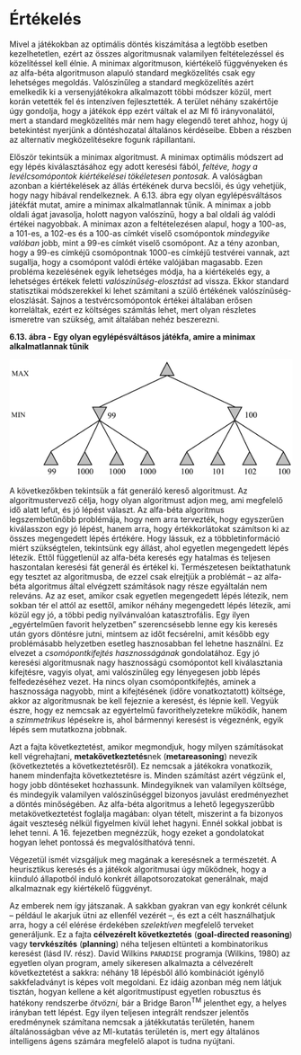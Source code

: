 <?xml version="1.0" encoding="UTF-8" standalone="no"?>

<html xmlns="http://www.w3.org/1999/xhtml"><head><meta name="generator" content="DocBook XSL Stylesheets V1.76.1"/></head><body><div class="section" title="Értékelés"><div class="titlepage"><div><div><h1 class="title"><a id="id574930"/>Értékelés</h1></div></div></div><p>Mivel a játékokban az optimális döntés kiszámítása a legtöbb esetben kezelhetetlen, ezért az összes algoritmusnak valamilyen feltételezéssel és közelítéssel kell élnie. A minimax algoritmuson, kiértékelő függvényeken és az alfa-béta algoritmuson alapuló standard megközelítés csak egy lehetséges megoldás. Valószínűleg a standard megközelítés azért emelkedik ki a versenyjátékokra alkalmazott többi módszer közül, mert korán vetették fel és intenzíven fejlesztették. A terület néhány szakértője úgy gondolja, hogy a játékok épp ezért váltak el az MI fő irányvonalától, mert a standard megközelítés már nem hagy elegendő teret ahhoz, hogy új betekintést nyerjünk a döntéshozatal általános kérdéseibe. Ebben a részben az alternatív megközelítésekre fogunk rápillantani.</p><p>Először tekintsük a minimax algoritmust. A minimax optimális módszert ad egy lépés kiválasztásához egy adott keresési fából, <span class="emphasis"><em>feltéve, hogy a levélcsomópontok kiértékelései tökéletesen pontosak.</em></span> A valóságban azonban a kiértékelések az állás értékének durva becslői, és úgy vehetjük, hogy nagy hibával rendelkeznek. A 6.13. ábra egy olyan egylépésváltásos játékfát mutat, amire a minimax alkalmatlannak tűnik. A minimax a jobb oldali ágat javasolja, holott nagyon valószínű, hogy a bal oldali ág valódi értékei nagyobbak. A minimax azon a feltételezésen alapul, hogy a 100-as, a 101-es, a 102-es és a 100-as címkét viselő csomópontok <span class="emphasis"><em>mindegyike</em></span> <span class="emphasis"><em>valóban</em></span> jobb, mint a 99-es címkét viselő csomópont. Az a tény azonban, hogy a 99-es címkéjű csomópontnak 1000-es címkéjű testvérei vannak, azt sugallja, hogy a csomópont valódi értéke valójában magasabb. Ezen probléma kezelésének egyik lehetséges módja, ha a kiértékelés egy, a lehetséges értékek feletti <span class="emphasis"><em>valószínűség-elosztást</em></span> ad vissza. Ekkor standard statisztikai módszerekkel ki lehet számítani a szülő értékének valószínűség-eloszlását. Sajnos a testvércsomópontok értékei általában erősen korreláltak, ezért ez költséges számítás lehet, mert olyan részletes ismeretre van szükség, amit általában nehéz beszerezni.</p><div class="figure"><a id="id574953"/><p class="title"><strong>6.13. ábra - Egy olyan egylépésváltásos játékfa, amire a minimax alkalmatlannak tűnik</strong></p><div class="figure-contents"><div class="mediaobject"><img src="kepek/06-13.png" alt="Egy olyan egylépésváltásos játékfa, amire a minimax alkalmatlannak tűnik"/></div></div></div><p>A következőkben tekintsük a fát generáló kereső algoritmust. Az algoritmustervező célja, hogy olyan algoritmust adjon meg, ami megfelelő idő alatt lefut, és jó lépést választ. Az alfa-béta algoritmus legszembetűnőbb problémája, hogy nem arra tervezték, hogy egyszerűen kiválasszon egy jó lépést, hanem arra, hogy értékkorlátokat számítson ki az összes megengedett lépés értékére. Hogy lássuk, ez a többletinformáció miért szükségtelen, tekintsünk egy állást, ahol egyetlen megengedett lépés létezik. Ettől függetlenül az alfa-béta keresés egy hatalmas és teljesen haszontalan keresési fát generál és értékel ki. Természetesen beiktathatunk egy tesztet az algoritmusba, de ezzel csak elrejtjük a problémát – az alfa-béta algoritmus által elvégzett számítások nagy része egyáltalán nem releváns. Az az eset, amikor csak egyetlen megengedett lépés létezik, nem sokban tér el attól az esettől, amikor néhány megengedett lépés létezik, ami közül egy jó, a többi pedig nyilvánvalóan katasztrofális. Egy ilyen „egyértelműen favorit helyzetben” szerencsésebb lenne egy kis keresés után gyors döntésre jutni, mintsem az időt fecsérelni, amit később egy problémásabb helyzetben esetleg hasznosabban fel lehetne használni. Ez elvezet a <span class="emphasis"><em>csomópontkifejtés</em></span> <span class="emphasis"><em>hasznosságának</em></span> gondolatához. Egy jó keresési algoritmusnak nagy hasznosságú csomópontot kell kiválasztania kifejtésre, vagyis olyat, ami valószínűleg egy lényegesen jobb lépés felfedezéséhez vezet. Ha nincs olyan csomópontkifejtés, aminek a hasznossága nagyobb, mint a kifejtésének (időre vonatkoztatott) költsége, akkor az algoritmusnak be kell fejeznie a keresést, és lépnie kell. Vegyük észre, hogy ez nemcsak az egyértelmű favorithelyzetekre működik, hanem a <span class="emphasis"><em>szimmetrikus</em></span> lépésekre is, ahol bármennyi keresést is végeznénk, egyik lépés sem mutatkozna jobbnak.</p><p>Azt a fajta következtetést, amikor megmondjuk, hogy milyen számításokat kell végrehajtani, <span class="strong"><strong>metakövetkeztetés</strong></span>nek (<span class="strong"><strong>metareasoning</strong></span>) nevezik (következtetés a következtetésről). Ez nemcsak a játékokra vonatkozik, hanem mindenfajta következtetésre is. Minden számítást azért végzünk el, hogy jobb döntéseket hozhassunk. Mindegyiknek van valamilyen költsége, és mindegyik valamilyen valószínűséggel bizonyos javulást eredményezhet a döntés minőségében. Az alfa-béta algoritmus a lehető legegyszerűbb metakövetkeztetést foglalja magában: olyan tételt, miszerint a fa bizonyos ágait veszteség nélkül figyelmen kívül lehet hagyni. Ennél sokkal jobbat is lehet tenni. A 16. fejezetben megnézzük, hogy ezeket a gondolatokat hogyan lehet pontossá és megvalósíthatóvá tenni.</p><p>Végezetül ismét vizsgáljuk meg magának a keresésnek a természetét. A heurisztikus keresés és a játékok algoritmusai úgy működnek, hogy a kiinduló állapotból induló konkrét állapotsorozatokat generálnak, majd alkalmaznak egy kiértékelő függvényt. </p><p>Az emberek nem így játszanak. A sakkban gyakran van egy konkrét célunk – például le akarjuk ütni az ellenfél vezérét –, és ezt a célt használhatjuk arra, hogy a cél elérése érdekében <span class="emphasis"><em>szelektíven</em></span> megfelelő terveket generáljunk. Ez a fajta <span class="strong"><strong>célvezérelt k</strong></span><span class="strong"><strong>övetkeztetés</strong></span> (<span class="strong"><strong>goal-directed reasoning</strong></span>) vagy <span class="strong"><strong>tervkészítés</strong></span> (<span class="strong"><strong>planning</strong></span>) néha teljesen eltünteti a kombinatorikus keresést (lásd IV. rész). David Wilkins <code class="code">PARADISE</code> programja (Wilkins, 1980) az egyetlen olyan program, amely sikeresen alkalmazta a célvezérelt következtetést a sakkra: néhány 18 lépésből álló kombinációt igénylő sakkfeladványt is képes volt megoldani. Ez idáig azonban még nem látjuk tisztán, hogyan kellene a két algoritmustípust egyetlen robusztus és hatékony rendszerbe <span class="emphasis"><em>ötvözni,</em></span> bár a Bridge Baron<sup>TM</sup> jelenthet egy, a helyes irányban tett lépést. Egy ilyen teljesen integrált rendszer jelentős eredménynek számítana nemcsak a játékkutatás területén, hanem általánosságban véve az MI-kutatás területén is, mert egy általános intelligens ágens számára megfelelő alapot is tudna nyújtani.</p></div></body></html>
